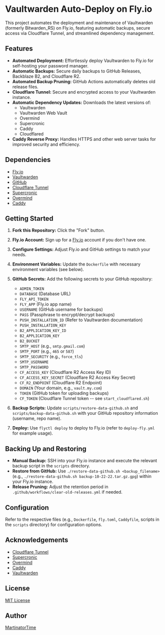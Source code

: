 # Vaultwarden Auto-Deploy on Fly.io

This project automates the deployment and maintenance of Vaultwarden (formerly Bitwarden_RS) on Fly.io, featuring automatic backups, secure access via Cloudflare Tunnel, and streamlined dependency management.

## Features

* **Automated Deployment:** Effortlessly deploy Vaultwarden to Fly.io for self-hosting your password manager.
* **Automatic Backups:** Secure daily backups to GitHub Releases, Backblaze B2, and Cloudflare R2.
* **Automated Backup Pruning:** GitHub Actions automatically deletes old release files.
* **Cloudflare Tunnel:** Secure and encrypted access to your Vaultwarden instance.
* **Automatic Dependency Updates:**  Downloads the latest versions of:
    * Vaultwarden
    * Vaultwarden Web Vault
    * Overmind
    * Supercronic
    * Caddy
    * Cloudflared
* **Caddy Reverse Proxy:**  Handles HTTPS and other web server tasks for improved security and efficiency.

## Dependencies

* [Fly.io](https://fly.io/)
* [Vaultwarden](https://github.com/dani-garcia/vaultwarden)
* [GitHub](https://github.com/)
* [Cloudflare Tunnel](https://developers.cloudflare.com/cloudflare-one/connections/connect-apps)
* [Supercronic](https://github.com/aptible/supercronic)
* [Overmind](https://github.com/DarthSim/overmind)
* [Caddy](https://caddyserver.com/)


## Getting Started

1. **Fork this Repository:**  Click the "Fork" button.
2. **Fly.io Account:** Sign up for a [Fly.io](https://fly.io/) account if you don't have one.
3. **Configure Settings:** Adjust Fly.io and GitHub settings to match your needs.
4. **Environment Variables:** Update the `Dockerfile` with necessary environment variables (see below).
5. **GitHub Secrets:** Add the following secrets to your GitHub repository:
    * `ADMIN_TOKEN`
    * `DATABASE` (Database URL)
    * `FLY_API_TOKEN`
    * `FLY_APP` (Fly.io app name)
    * `USERNAME` (GitHub username for backups)
    * `PASS` (Passphrase to encrypt/decrypt backups)
    * `PUSH_INSTALLATION_ID` (Refer to Vaultwarden documentation)
    * `PUSH_INSTALLATION_KEY`
    * `B2_APPLICATION_KEY_ID`
    * `B2_APPLICATION_KEY`
    * `B2_BUCKET`
    * `SMTP_HOST` (e.g., `smtp.gmail.com`)
    * `SMTP_PORT` (e.g., `465` or `587`)
    * `SMTP_SECURITY` (e.g., `force_tls`)
    * `SMTP_USERNAME`
    * `SMTP_PASSWORD`
    * `CF_ACCESS_KEY` (Cloudflare R2 Access Key ID)
    * `CF_ACCESS_KEY_SECRET` (Cloudflare R2 Access Key Secret)
    * `CF_R2_ENDPOINT` (Cloudflare R2 Endpoint)
    * `DOMAIN` (Your domain, e.g., `vault.my.com`)
    * `TOKEN` (GitHub token for uploading backups)
    *  `CF_TOKEN` (Cloudflare Tunnel token -- see `start_cloudflared.sh`)

6. **Backup Scripts:** Update `scripts/restore-data-github.sh` and `scripts/backup-data-github.sh` with your GitHub repository information (username, repo name).
7. **Deploy:** Use `flyctl deploy` to deploy to Fly.io (refer to `deploy-fly.yml` for example usage).

## Backing Up and Restoring

* **Manual Backup:** SSH into your Fly.io instance and execute the relevant backup script in the `scripts` directory.
* **Restore from GitHub:**  Use `./restore-data-github.sh <backup_filename>` (e.g., `./restore-data-github.sh backup-10-22-22.tar.gz.gpg`) within your Fly.io instance.
* **Release Pruning:**  Adjust the retention period in `.github/workflows/clear-old-releases.yml` if needed.


## Configuration

Refer to the respective files (e.g., `Dockerfile`, `fly.toml`, `Caddyfile`, scripts in the `scripts` directory) for configuration options.


## Acknowledgements

* [Cloudflare Tunnel](https://developers.cloudflare.com/cloudflare-one/connections/connect-apps)
* [Supercronic](https://github.com/aptible/supercronic)
* [Overmind](https://github.com/DarthSim/overmind)
* [Caddy](https://caddyserver.com/)
* [Vaultwarden](https://github.com/dani-garcia/vaultwarden)

## License

[MIT License](LICENSE)


## Author

[MartinatorTime](https://github.com/MartinatorTime)


